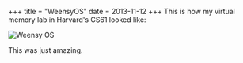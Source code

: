 +++
title = "WeensyOS"
date = 2013-11-12
+++
This is how my virtual memory lab in Harvard's CS61 looked like:

![Weensy OS](/img/weensy.gif)

This was just amazing.
